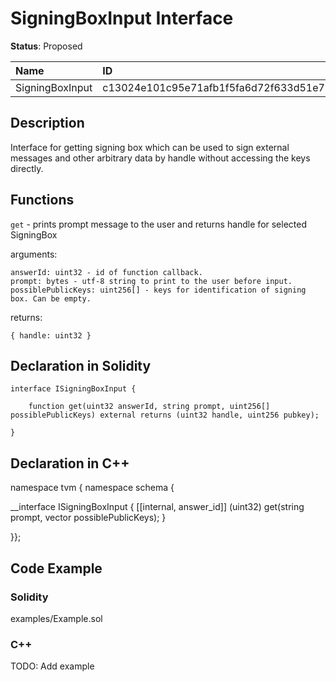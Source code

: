 
# SigningBoxInput Interface

**Status**: Proposed

| Name            | ID                                                                |
| :-------------- | :---------------------------------------------------------------- |
| SigningBoxInput | c13024e101c95e71afb1f5fa6d72f633d51e721de0320d73dfd6121a54e4d40a  |


## Description

Interface for getting signing box which can be used to sign external messages and other arbitrary data by handle without accessing the keys directly. 

## Functions

`get` - prints prompt message to the user and returns handle for selected SigningBox

arguments:

	answerId: uint32 - id of function callback.
	prompt: bytes - utf-8 string to print to the user before input.
	possiblePublicKeys: uint256[] - keys for identification of signing box. Can be empty.

returns:

	{ handle: uint32 }

## Declaration in Solidity

```solidity
interface ISigningBoxInput {

	function get(uint32 answerId, string prompt, uint256[] possiblePublicKeys) external returns (uint32 handle, uint256 pubkey);

}
```

## Declaration in C++

namespace tvm { namespace schema {

__interface ISigningBoxInput {
	[[internal, answer_id]]
	(uint32) get(string prompt, vector<uint256> possiblePublicKeys);
}

}};


## Code Example

### Solidity

examples/Example.sol


### C++

TODO: Add example
